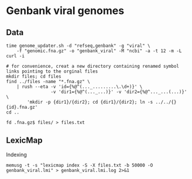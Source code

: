 # Genbank viral genomes

## Data

    time genome_updater.sh -d "refseq,genbank" -g "viral" \
        -f "genomic.fna.gz" -o "genbank_viral" -M "ncbi" -a -t 12 -m -L curl -i

    # for convenience, creat a new directory containing renamed symbol links pointing to the orginal files
    mkdir files; cd files
    find ../files -name "*.fna.gz" \
        | rush --eta -v 'id={%@^(..._.........\.\d+)}' \
                     -v 'dir1={%@^(..._...)}' -v 'dir2={%@^..._...(...)}' \
            'mkdir -p {dir1}/{dir2}; cd {dir1}/{dir2}; ln -s ../../{} {id}.fna.gz'
    cd ..

    fd .fna.gz$ files/ > files.txt

## LexicMap

Indexing

    memusg -t -s "lexicmap index -S -X files.txt -b 50000 -O genbank_viral.lmi" > genbank_viral.lmi.log 2>&1

